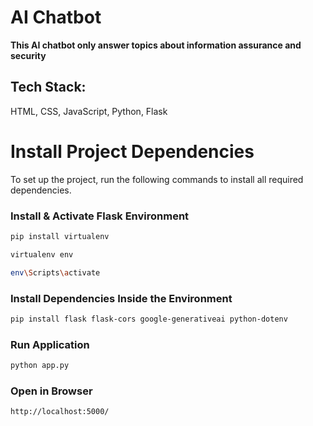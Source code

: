 # AI Chatbot

**This AI chatbot only answer topics about information assurance and security**

## Tech Stack:

HTML, CSS, JavaScript, Python, Flask

# Install Project Dependencies

To set up the project, run the following commands to install all required dependencies.

### Install & Activate Flask Environment

```bash
pip install virtualenv

virtualenv env

env\Scripts\activate
```

### Install Dependencies Inside the Environment

```bash
pip install flask flask-cors google-generativeai python-dotenv
```

### Run Application

```bash
python app.py
```

### Open in Browser

```bash
http://localhost:5000/
```
